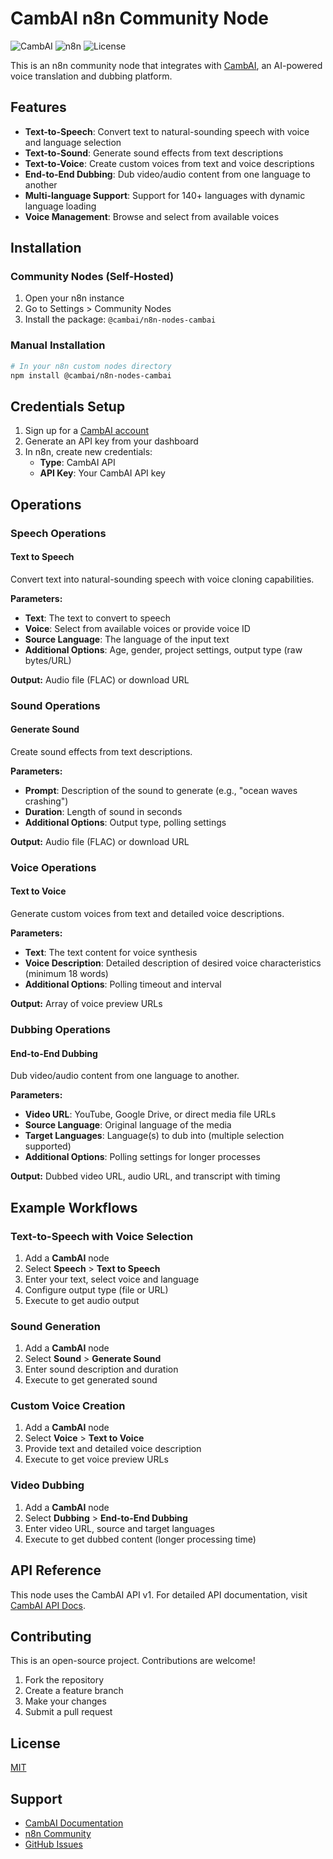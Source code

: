 # CambAI n8n Community Node

![CambAI](https://img.shields.io/badge/CambAI-AI%20Dubbing-blue)
![n8n](https://img.shields.io/badge/n8n-Community%20Node-green)
![License](https://img.shields.io/badge/license-MIT-blue)

This is an n8n community node that integrates with [CambAI](https://camb.ai), an AI-powered voice translation and dubbing platform.

## Features

- **Text-to-Speech**: Convert text to natural-sounding speech with voice and language selection
- **Text-to-Sound**: Generate sound effects from text descriptions  
- **Text-to-Voice**: Create custom voices from text and voice descriptions
- **End-to-End Dubbing**: Dub video/audio content from one language to another
- **Multi-language Support**: Support for 140+ languages with dynamic language loading
- **Voice Management**: Browse and select from available voices

## Installation

### Community Nodes (Self-Hosted)

1. Open your n8n instance
2. Go to Settings > Community Nodes
3. Install the package: `@cambai/n8n-nodes-cambai`

### Manual Installation

```bash
# In your n8n custom nodes directory
npm install @cambai/n8n-nodes-cambai
```

## Credentials Setup

1. Sign up for a [CambAI account](https://camb.ai)
2. Generate an API key from your dashboard
3. In n8n, create new credentials:
   - **Type**: CambAI API
   - **API Key**: Your CambAI API key

## Operations

### Speech Operations

#### Text to Speech
Convert text into natural-sounding speech with voice cloning capabilities.

**Parameters:**
- **Text**: The text to convert to speech
- **Voice**: Select from available voices or provide voice ID
- **Source Language**: The language of the input text
- **Additional Options**: Age, gender, project settings, output type (raw bytes/URL)

**Output:** Audio file (FLAC) or download URL

### Sound Operations

#### Generate Sound
Create sound effects from text descriptions.

**Parameters:**
- **Prompt**: Description of the sound to generate (e.g., "ocean waves crashing")
- **Duration**: Length of sound in seconds
- **Additional Options**: Output type, polling settings

**Output:** Audio file (FLAC) or download URL

### Voice Operations

#### Text to Voice
Generate custom voices from text and detailed voice descriptions.

**Parameters:**
- **Text**: The text content for voice synthesis
- **Voice Description**: Detailed description of desired voice characteristics (minimum 18 words)
- **Additional Options**: Polling timeout and interval

**Output:** Array of voice preview URLs

### Dubbing Operations

#### End-to-End Dubbing
Dub video/audio content from one language to another.

**Parameters:**
- **Video URL**: YouTube, Google Drive, or direct media file URLs
- **Source Language**: Original language of the media
- **Target Languages**: Language(s) to dub into (multiple selection supported)
- **Additional Options**: Polling settings for longer processes

**Output:** Dubbed video URL, audio URL, and transcript with timing

## Example Workflows

### Text-to-Speech with Voice Selection
1. Add a **CambAI** node
2. Select **Speech** > **Text to Speech**
3. Enter your text, select voice and language
4. Configure output type (file or URL)
5. Execute to get audio output

### Sound Generation
1. Add a **CambAI** node
2. Select **Sound** > **Generate Sound**
3. Enter sound description and duration
4. Execute to get generated sound

### Custom Voice Creation
1. Add a **CambAI** node
2. Select **Voice** > **Text to Voice**
3. Provide text and detailed voice description
4. Execute to get voice preview URLs

### Video Dubbing
1. Add a **CambAI** node
2. Select **Dubbing** > **End-to-End Dubbing**
3. Enter video URL, source and target languages
4. Execute to get dubbed content (longer processing time)

## API Reference

This node uses the CambAI API v1. For detailed API documentation, visit [CambAI API Docs](https://docs.camb.ai/introduction).

## Contributing

This is an open-source project. Contributions are welcome!

1. Fork the repository
2. Create a feature branch
3. Make your changes
4. Submit a pull request

## License

[MIT](LICENSE)

## Support

- [CambAI Documentation](https://docs.camb.ai/)
- [n8n Community](https://community.n8n.io/)
- [GitHub Issues](https://github.com/cambai/n8n-nodes-cambai/issues)